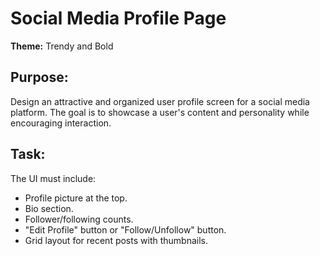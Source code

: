 # Social Media Profile Page

**Theme:** Trendy and Bold

## Purpose:
Design an attractive and organized user profile screen for a social media platform. The goal is to showcase a user's content and personality while encouraging interaction.

## Task:
The UI must include:
- Profile picture at the top.
- Bio section.
- Follower/following counts.
- "Edit Profile" button or "Follow/Unfollow" button.
- Grid layout for recent posts with thumbnails.
